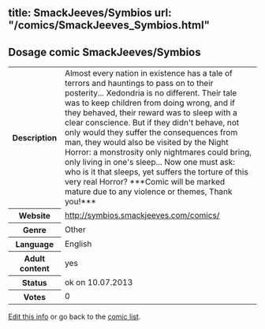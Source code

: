 title: SmackJeeves/Symbios
url: "/comics/SmackJeeves_Symbios.html"
---
Dosage comic SmackJeeves/Symbios
-----------------------------------------

<p id="msg"></p>
<script type="text/javascript">
if (window.location.search === '?edit_info_mail=sent_ok') {
  var elem = document.getElementById("msg");
  elem.innerHTML = 'Edited information sucessfully sent for review, which is usually done daily. Thanks!';
  elem.className = 'ok';
}
</script>
<table class="comicinfo">
<tr>
<th>Description</th><td>Almost every nation in existence has a tale of terrors and hauntings to pass on to their posterity... Xedondria is no different. Their tale was to keep children from doing wrong, and if they behaved, their reward was to sleep with a clear conscience. But if they didn't behave, not only would they suffer the consequences from man, they would also be visited by the Night Horror: a monstrosity only nightmares could bring, only living in one's sleep... Now one must ask: who is it that sleeps, yet suffers the torture of this very real Horror? ***Comic will be marked mature due to any violence or themes, Thank you!***</td>
</tr>
<tr>
<th>Website</th><td><a href="http://symbios.smackjeeves.com/comics/">http://symbios.smackjeeves.com/comics/</a></td>
</tr>
<tr>
<th>Genre</th><td>Other</td>
</tr>
<tr>
<th>Language</th><td>English</td>
</tr>
<tr>
<th>Adult content</th><td>yes</td>
</tr>
<tr>
<th>Status</th><td>ok on 10.07.2013</td>
</tr>
<tr>
<th>Votes</th><td>0</td>
</tr>
</table>

[Edit this info](SmackJeeves_Symbios_edit.html) or go back to the [comic list](../comic-index.html).
